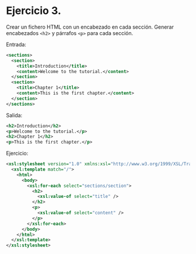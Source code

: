 # Ejercicio 3.
Crear un fichero HTML con un encabezado en cada sección. Generar encabezados `<h2>` y párrafos `<p>` para cada sección.

Entrada:

```xml
<sections>
  <section>
    <title>Introduction</title>
    <content>Welcome to the tutorial.</content>
  </section>
  <section>
    <title>Chapter 1</title>
    <content>This is the first chapter.</content>
  </section>
</sections>
```

Salida:

```xml
<h2>Introduction</h2>
<p>Welcome to the tutorial.</p>
<h2>Chapter 1</h2>
<p>This is the first chapter.</p>
```

Ejercicio:

```xml
<xsl:stylesheet version="1.0" xmlns:xsl="http://www.w3.org/1999/XSL/Transform">
  <xsl:template match="/">
    <html>
      <body>
        <xsl:for-each select="sections/section">
          <h2>
            <xsl:value-of select="title" />
          </h2>
          <p>
            <xsl:value-of select="content" />
          </p>
        </xsl:for-each>
      </body>
    </html>
  </xsl:template>
</xsl:stylesheet>
```
